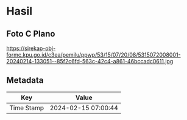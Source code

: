 # Hasil

## Foto C Plano

https://sirekap-obj-formc.kpu.go.id/c3ea/pemilu/ppwp/53/15/07/20/08/5315072008001-20240214-133051--85f2c6fd-563c-42c4-a861-46bccadc0611.jpg


## Metadata

| Key        | Value               |
| ---------- | ------------------- |
| Time Stamp | 2024-02-15 07:00:44 |



